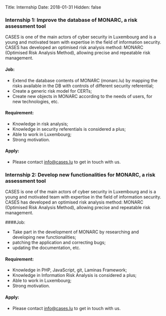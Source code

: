 Title: Internship
Date: 2018-01-31
Hidden: false


### Internship 1: Improve the database of MONARC, a risk assessment tool

CASES is one of the main actors of cyber security in Luxembourg and is a young
and motivated team with expertise in the field of information security.
CASES has developed an optimised risk analysis method:
MONARC (Optimised Risk Analysis Method), allowing precise and repeatable risk
management.

#### Job:

*	Extend the database contents of MONARC (monarc.lu) by mapping the risks available in the DB with controls of different security referential;
*	Create a generic risk model for CERTs;
*	Create new objects in MONARC according to the needs of users, for new technologies, etc.

#### Requirement:

*	Knowledge in risk analysis;
*	Knowledge in security referentials is considered a plus;
*	Able to work in Luxembourg;
*	Strong motivation.

#### Apply:

*	Please contact [info@cases.lu](mailto:info@cases.lu) to get in touch with us.


### Internship 2: Develop new functionalities for MONARC, a risk assessment tool

CASES is one of the main actors of cyber security in Luxembourg and is a young and motivated team with expertise in the field of information security.
CASES has developed an optimised risk analysis method: MONARC (Optimised Risk Analysis Method), allowing precise and repeatable risk management.

####Job:

*	Take part in the development of MONARC by researching and developing new functionalities;
*	patching the application and correcting bugs;
*	updating the documentation, etc.

#### Requirement:

*	Knowledge in PHP, JavaScript, git, Laminas Framework;
*	Knowledge in Information Risk Analysis is considered a plus;
*	Able to work in Luxembourg;
*	Strong motivation.

#### Apply:

*	Please contact [info@cases.lu](mailto:info@cases.lu) to get in touch with us.
